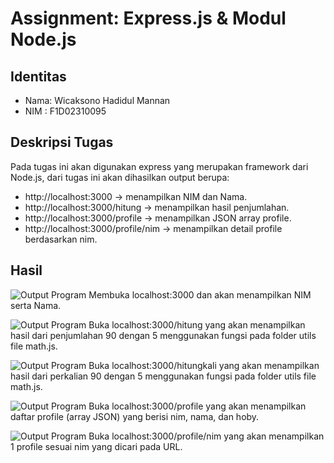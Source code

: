 # Assignment: Express.js & Modul Node.js

## Identitas
- Nama: Wicaksono Hadidul Mannan
- NIM : F1D02310095

## Deskripsi Tugas
Pada tugas ini akan digunakan express yang merupakan framework dari Node.js, dari tugas ini akan dihasilkan output berupa:
- http://localhost:3000 -> menampilkan NIM dan Nama.
- http://localhost:3000/hitung -> menampilkan hasil penjumlahan.
- http://localhost:3000/profile -> menampilkan JSON array profile.
- http://localhost:3000/profile/nim -> menampilkan detail profile berdasarkan nim.

## Hasil
![Output Program](./screenshoot/root.png)
Membuka localhost:3000 dan akan menampilkan NIM serta Nama.

![Output Program](./screenshoot/root-hitung.png)
Buka localhost:3000/hitung yang akan menampilkan hasil dari penjumlahan 90 dengan 5 menggunakan fungsi pada folder utils file math.js.

![Output Program](./screenshoot/root-hitungkali.png)
Buka localhost:3000/hitungkali yang akan menampilkan hasil dari perkalian 90 dengan 5 menggunakan fungsi pada folder utils file math.js.

![Output Program](./screenshoot/root-profileroot.png)
Buka localhost:3000/profile yang akan menampilkan daftar profile (array JSON) yang berisi nim, nama, dan hoby.

![Output Program](./screenshoot/root-profileroot-nim.png)
Buka localhost:3000/profile/nim yang akan menampilkan 1 profile sesuai nim yang dicari pada URL.